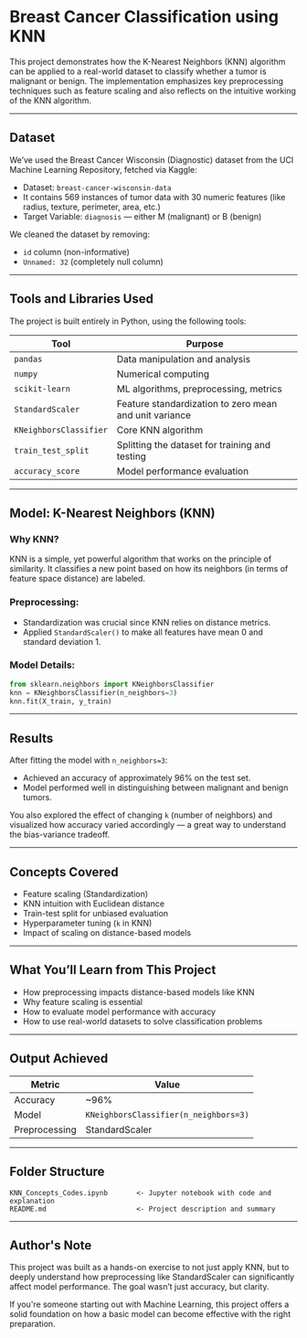 # Breast Cancer Classification using KNN

This project demonstrates how the K-Nearest Neighbors (KNN) algorithm can be applied to a real-world dataset to classify whether a tumor is malignant or benign. The implementation emphasizes key preprocessing techniques such as feature scaling and also reflects on the intuitive working of the KNN algorithm.

---

## Dataset

We’ve used the Breast Cancer Wisconsin (Diagnostic) dataset from the UCI Machine Learning Repository, fetched via Kaggle:

- Dataset: `breast-cancer-wisconsin-data`
- It contains 569 instances of tumor data with 30 numeric features (like radius, texture, perimeter, area, etc.)
- Target Variable: `diagnosis` — either M (malignant) or B (benign)

We cleaned the dataset by removing:
- `id` column (non-informative)
- `Unnamed: 32` (completely null column)

---

## Tools and Libraries Used

The project is built entirely in Python, using the following tools:

| Tool | Purpose |
|------|---------|
| `pandas` | Data manipulation and analysis |
| `numpy` | Numerical computing |
| `scikit-learn` | ML algorithms, preprocessing, metrics |
| `StandardScaler` | Feature standardization to zero mean and unit variance |
| `KNeighborsClassifier` | Core KNN algorithm |
| `train_test_split` | Splitting the dataset for training and testing |
| `accuracy_score` | Model performance evaluation |

---

## Model: K-Nearest Neighbors (KNN)

### Why KNN?
KNN is a simple, yet powerful algorithm that works on the principle of similarity. It classifies a new point based on how its neighbors (in terms of feature space distance) are labeled.

### Preprocessing:
- Standardization was crucial since KNN relies on distance metrics.
- Applied `StandardScaler()` to make all features have mean 0 and standard deviation 1.

### Model Details:
```python
from sklearn.neighbors import KNeighborsClassifier
knn = KNeighborsClassifier(n_neighbors=3)
knn.fit(X_train, y_train)
```

---

## Results

After fitting the model with `n_neighbors=3`:

- Achieved an accuracy of approximately 96% on the test set.
- Model performed well in distinguishing between malignant and benign tumors.

You also explored the effect of changing `k` (number of neighbors) and visualized how accuracy varied accordingly — a great way to understand the bias-variance tradeoff.

---

## Concepts Covered

- Feature scaling (Standardization)
- KNN intuition with Euclidean distance
- Train-test split for unbiased evaluation
- Hyperparameter tuning (`k` in KNN)
- Impact of scaling on distance-based models

---

## What You’ll Learn from This Project

- How preprocessing impacts distance-based models like KNN
- Why feature scaling is essential
- How to evaluate model performance with accuracy
- How to use real-world datasets to solve classification problems

---

## Output Achieved

| Metric | Value |
|--------|-------|
| Accuracy | ~96% |
| Model | `KNeighborsClassifier(n_neighbors=3)` |
| Preprocessing | StandardScaler |

---

## Folder Structure

```
KNN_Concepts_Codes.ipynb       <- Jupyter notebook with code and explanation
README.md                      <- Project description and summary
```

---

## Author's Note

This project was built as a hands-on exercise to not just apply KNN, but to deeply understand how preprocessing like StandardScaler can significantly affect model performance. The goal wasn’t just accuracy, but clarity.

If you're someone starting out with Machine Learning, this project offers a solid foundation on how a basic model can become effective with the right preparation.